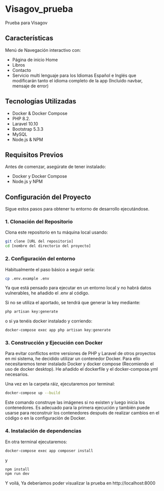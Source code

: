 # Visagov_prueba

Prueba para Visagov
## Características

Menú de Navegación interactivo con: 
- Página de inicio Home
- Libros
- Contacto
- Servicio multi lenguaje para los Idiomas Español e Inglés que modificarán tanto el idioma completo de la app (Incluido navbar, mensaje de error)
## Tecnologías Utilizadas

- Docker & Docker Compose
- PHP 8.2.
- Laravel 10.10
- Bootstrap 5.3.3
- MySQL
- Node.js & NPM

## Requisitos Previos

Antes de comenzar, asegúrate de tener instalado:

- Docker y Docker Compose
- Node.js y NPM

## Configuración del Proyecto

Sigue estos pasos para obtener tu entorno de desarrollo ejecutándose.

### 1. Clonación del Repositorio

Clona este repositorio en tu máquina local usando:

```bash
git clone [URL del repositorio]
cd [nombre del directorio del proyecto]
```

### 2. Configuración del entorno

Habitualmente el paso básico a seguir sería:
```bash
cp .env.example .env
```
Ya que está pensado para ejecutar en un entorno local y no habrá datos vulnerables, he añadido el .env al código.

Si no se utiliza el aportado, se tendrá que generar la key mediante: 
```bash
php artisan key:generate
```
o si ya tenéis docker instalado y corriendo:
```bash
docker-compose exec app php artisan key:generate
```

### 3. Construcción y Ejecución con Docker

Para evitar conflictos entre versiones de PHP y Laravel de otros proyectos en mi sistema, he decidido utilizar un contenedor Docker. Para ello necesitaremos tener instalado Docker y docker compose (Recomiendo el uso de docker desktop). He añadido el dockerfile y el docker-compose.yml necesarios.

Una vez en la carpeta ráiz, ejecutaremos por terminal:

```bash
docker-compose up --build
```
Este comando construye las imágenes si no existen y luego inicia los contenedores. Es adecuado para la primera ejecución y también puede usarse para reconstruir los contenedores después de realizar cambios en el código o en la configuración de Docker.

### 4. Instalación de dependencias
En otra terminal ejecutaremos:
```bash
docker-compose exec app composer install
```
y 
```bash
npm install
npm run dev
```
Y voilá, Ya deberíamos poder visualizar la prueba en http://localhost:8000
